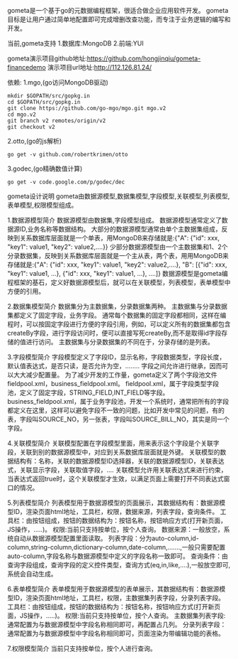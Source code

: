 gometa是一个基于go的元数据编程框架，很适合做企业应用软件开发。
gometa目标是让用户通过简单地配置即可完成增删改查功能，而专注于业务逻辑的编写和开发。

当前,gometa支持
1.数据库:MongoDB
2.前端:YUI

gometa演示项目github地址:https://github.com/hongjinqiu/gometa-financedemo
演示项目url地址:http://112.126.81.24/

依赖:
1.mgo,(go访问MongoDB驱动)

    mkdir $GOPATH/src/gopkg.in
    cd $GOPATH/src/gopkg.in
    git clone https://github.com/go-mgo/mgo.git mgo.v2
    cd mgo.v2
    git branch v2 remotes/origin/v2
    git checkout v2

2.otto,(go的js解析)

    go get -v github.com/robertkrimen/otto

3.godec,(go精确数值计算)

    go get -v code.google.com/p/godec/dec

gometa设计说明
gometa由数据源模型,数据集模型,字段模型,关联模型,列表模型,表单模型,权限模型组成。

1.数据源模型简介
数据源模型由数据集,字段模型组成。
数据源模型通常定义了数据源ID,业务名称等数据结构。
大部分的数据源模型通常由单个主数据集组成，反映到关系数据库层面就是一个单表，用MongoDB来存储就是:{"A": {"id": xxx, "key1": value1, "key2": value2,....}}
少部分数据源模型由一个主数据集和1、2个分录数据集，反映到关系数据库层面就是一个主从表，两个表，用用MongoDB来存储就是:{"A": {"id": xxx, "key1": value1, "key2": value2,....}, "B": [{"id": xxx, "key1": value1, ...}, {"id": xxx, "key1": value1, ...}, ....]}
数据源模型是gometa编程框架的基石，定义好数据源模型后，就可以在关联模型，列表模型，表单模型中方便的引用。

2.数据集模型简介
数据集分为主数据集，分录数据集两种。
主数据集与分录数据集都定义了固定字段，业务字段。
通常每个数据集的固定字段都相同，这样在编程时，可以按固定字段进行方便的字段引用，例如，可以定义所有的数据集都包含createBy字段，进行字段访问时，便可以直接写死createBy,而不是取得id字段存储的值进行访问。
主数据集与分录数据集的不同在于，分录存储的是列表。

3.字段模型简介
字段模型定义了字段ID，显示名称，字段数据类型，字段长度，默认值表达式，是否只读，是否允许为空，........
字段之间允许进行继承，因而可以大大减少配置量。
为了减少开发的工作量，gometa定义了两个字段池文件fieldpool.xml，business_fieldpool.xml。
fieldpool.xml，属于字段类型字段池，定义了固定字段，STRING_FIELD,INT_FIELD等字段。
business_fieldpool.xml，属于业务字段池，开发一个系统时，通常把所有的字段都定义在这里，这样可以避免字段不一致的问题，比如开发中常见的问题，有的表，字段叫SOURCE_NO，另一张表，字段叫SOURCE_BILL_NO，其实是同一个字段。

4.关联模型简介
关联模型配置在字段模型里面，用来表示这个字段是个关联字段，关联到别的数据源模型中，对应到关系数据库层面就是外键。
关联模型的数据结构有：名称，关联的数据源模型ID选择器，关联的数据源模型ID，关联表达式，关联显示字段，关联取值字段，....
关联模型允许用关联表达式来进行约束，当表达式返回true时，这个关联模型才生效，以满足页面上需要打开不同表达式窗口的情况。

5.列表模型简介
列表模型用于数据源模型的页面展示，其数据结构有：数据源模型ID，渲染页面html地址，工具栏，权限，数据来源，列表字段，查询条件。
工具栏：由按钮组成，按钮的数据结构为：按钮名称，按钮响应方式(打开新页面，JS操作，.....)。
权限:当前只支持按单位，按个人查询。
数据来源：一般放空，系统自动从数据源模型配置里面读取。
列表字段：分为auto-column,id-column,string-column,dictionary-column,date-column,.......,一般只需要配置auto-column,字段名称与数据源模型中定义的字段名称一致即可。
查询条件：由查询字段组成，查询字段的定义控件类型，查询方式(eq,in,like,....),一般放空即可,系统会自动生成。

6.表单模型简介
表单模型用于数据源模型的表单展示，其数据结构有：数据源模型ID，渲染页面html地址，工具栏，权限，主数据集列表字段，分录列表字段。
工具栏：由按钮组成，按钮的数据结构为：按钮名称，按钮响应方式(打开新页面，JS操作，.....)。
权限:当前只支持按单位，按个人查询。
主数据集列表字段:通常配置为与数据源模型中字段名称相同即可，再配置占几列。
分录列表字段：通常配置为与数据源模型中字段名称相同即可，页面渲染为带编辑功能的表格。

7.权限模型简介
当前只支持按单位，按个人进行查询。

